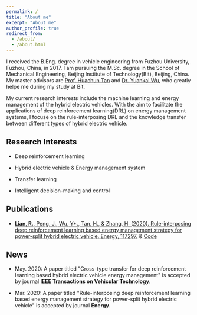 ```yaml
---
permalink: /
title: "About me"
excerpt: "About me"
author_profile: true
redirect_from: 
  - /about/
  - /about.html
---
```

I received the B.Eng. degree in vehicle engineering from Fuzhou University, Fuzhou, China, in 2017. I am pursuing the M.Sc. degree in the School of Mechanical Engineering, Beijing Institute of Technology(Bit), Beijing, China. My master advisors are [Prof. Huachun Tan](https://tc.seu.edu.cn/2019/1022/c25722a291907/page.htm) and [Dr. Yuankai Wu](http://Kaimaoge.github.io/), who greatly helpe me during my study at Bit.

My current research interests include the machine learning and energy management of the hybrid electric vehicles. With the aim to facilitate the applications of deep reinforcement learning(DRL) on energy management systems, I focuse on the rule-interposing DRL and the knowledge transfer between different types of hybrid electric vehicle. 


## Research Interests

* Deep reinforcement learning

* Hybrid electric vehicle & Energy management system

* Transfer learning

* Intelligent decision-making and control 

## Publications

* [**Lian, R.**, Peng, J., Wu, Y*., Tan, H., & Zhang, H. (2020). Rule-interposing deep reinforcement learning based energy management strategy for power-split hybrid electric vehicle. Energy, 117297.](https://reader.elsevier.com/reader/sd/pii/S0360544220304047?token=B70E6384D7093CAEC7BC9C8D4E005696F260B15D5BC83F0E1349CD2D82DE1F5111D6000746121629006098B3A4FF2BB5) & [Code](https://github.com/lryz0612/Deep-reinforcement-learning-based-energy-management-strategy-for-hybrid-electric-vehicle)


## News

* May. 2020: A paper titled "Cross-type transfer for deep reinforcement learning based hybrid electric vehicle energy management" is accepted by journal **IEEE Transactions on Vehicular Technology**.

* Mar. 2020: A paper titled "Rule-interposing deep reinforcement learning based energy management strategy for power-split hybrid electric vehicle" is accepted by journal **Energy**.
